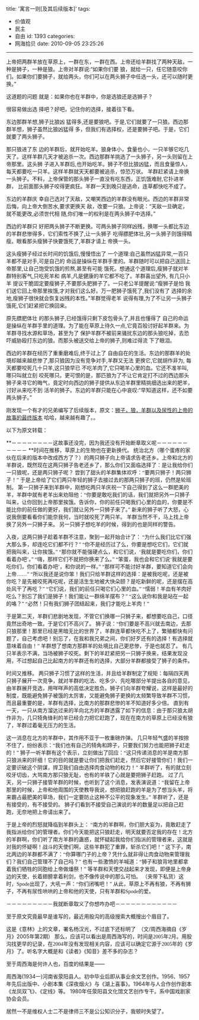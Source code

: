 title: '寓言一则[及其后续版本]'
tags:
  - 价值观
  - 民主
  - 自由
id: 1393
categories:
  - 网海拾贝
date: 2010-09-05 23:25:26
---

上帝把两群羊放在草原上，一群在东，一群在西。上帝还给羊群找了两种天敌，一种是狮子，一种是狼。上帝对羊群说:“如果你们要 狼，就给一只，任它随意咬你们。如果你们要狮子，就给两头，你们可以在两头狮子中任选一头，还可以随时更换。”

这道题的问题 就是：如果你也在羊群中，你是选狼还是选狮子？

很容易做出选 择吧？好吧，记住你的选择，接着往下看。

东边那群羊想,狮子比狼凶 猛得多,还是要狼吧。于是,它们就要了一只狼。西边那群羊想，狮子虽然比狼凶猛得 多，但我们有选择权，还是要狮子吧。于是，它们就要了两头狮子。

那只狼进了东 边的羊群后，就开始吃羊。狼身体小，食量也小，一只羊够它吃几天了。这样羊群几天才被追杀一次。西边那群羊挑选了一头狮子，另一头则留在上帝那里。这头狮 子进入羊群后,也开始吃羊。狮子不但比狼凶猛，而且食量惊人，每天都要吃一只羊。这样羊群就天天都要被追杀，惊恐万状。 <!--more-->羊群赶紧请上帝换一头狮子。不料，上帝保管的那头狮子一直没有吃东西，正饥饿难耐,它扑进羊群， 比前面那头狮子咬得更疯狂。羊群一天到晚只是逃命，连草都快吃不成了。

东边的羊群庆 幸自己选对了天敌，又嘲笑西边的羊群没有眼光。西边的羊群非常后悔，向上帝大倒苦水,要求更换天 敌，改要一只狼。上帝说：“天敌一旦确定，就不能更改,必须世代相 随,你们唯一的权利是在两头狮子中选择。”

西边的羊群只 好把两头狮子不断更换。可两头狮子同样凶残，换哪一头都比东边的羊群悲惨得多，它们索性不换了,让一头狮子 吃得膘肥体壮,另一头狮子则饿得精瘦。眼看那头瘦狮子快要饿死了,羊群才请上 帝换一头。

这头瘦狮子经过长时间的饥饿后,慢慢悟出了 一个道理:自己虽然凶猛异常,一百只羊都不是对手,可是自己的 命运是操纵在羊群手里的。羊群随时可以把自己送回上帝那里,让自己饱受饥饿的煎熬,甚至有可能 饿死。想通这个道理后,瘦狮子就对羊群特别客气,只吃死羊和 病羊,凡是健康的羊它都不吃了。羊群喜出望外, 有几只小羊 提议干脆固定要瘦狮子,不要那头肥狮子了。一只老公羊提醒说:“瘦狮子是怕 我们送它回上帝那里挨饿,才对我们这么好。万一肥狮子饿死了,我们没有了 选择的余地,瘦狮子很快就会恢复凶残的本性。”羊群觉得老羊 说得有理,为了不让另一头狮子饿死,它们赶紧把它换回来。

原先膘肥体壮 的那头狮子,已经饿得只剩下皮包骨头了,并且也懂得了 自己的命运是操纵在羊群手里的道理。为了能在草原上待久一点,它竟百般讨好起羊群来。为羊群寻找水源和草场，甚至为了 保护羊群不被前来骚扰东边的那头狼吃掉，去恐吓威胁殴打东边的狼。而那头被送交给上帝的狮子,则难过得流 下了眼泪。

西边的羊群在经历了重重磨难后,终于过上了 自由自在的生活。东边的那群羊的处境却越来越悲惨了,那只狼因为没有竞争对手,羊群又无法 更换它,它就胡作非为, 每天都要咬死几十只羊,这只狼早已 不吃羊肉了,它只喝羊心里的血。它还不准羊叫,哪只叫就立刻 咬死哪只。更可恨的是，那匹狼为了不让它肯定打不过的西边那头狮子来寻它的晦气，竟定时向西边的狮子提供从东边羊群里精挑细选出来的肥羊，讨好从来吃不到 活羊的狮子。东边的羊群只能在心中哀叹:“早知道这样，还不如要两头狮子。”

刚发现一个有才的兄弟编写了后续版本，原文：[狮子，狼，羊群以及尿性的上帝的故事的最终版本](http://blog.sina.com.cn/s/blog_61c974d30100j6f0.html) 哈哈，越来越有趣了。。

以下为原文转载：

**－－－－－－－－这故事还没完，因为我还没有开始断章取义呢－－－－－－－－－－
**<span style="font-family: Tahoma;">时间在推移，草原上的生物也在更新换代。
统治北方（哪个蛋疼的家伙在后来的版本中改成西方了？）的两只狮子向上帝请求告老还乡。上帝和北方的羊群说，既然现在这两只狮子告老还乡了，那么你们又面临选择了：是让我给你们一只狼呢，还是两只狮子呢？
尝到了甜头的羊群集体欢呼：“要两只狮子！两只狮子！”
于是上帝给了它们两只年轻的狮子去接过去的那两只狮子的班，仍然是轮班制。
第一只狮子来到羊群中，刚想吃两只羊庆祝一下自己得到了这么一群肥美的羊，羊群中就有老羊出来劝阻他：“你要是敢吃我们的话，我们就把另外一只狮子叫来，让你回到上帝那里挨饿。告诉你，你的前任只喝我们心里的血的，你要是不能比你的前任做的更好，我们就让另外一只狮子来了。”
新来的狮子听了大怒，心说我倒要看看你们能奈我何，当时就咬死了两只羊。
羊群当然不干，马上找上帝换了另外一只狮子来。
另一只狮子想吃羊的时候，得到的也是同样的警告。</span>

<span style="font-family: Tahoma;">入夜，这两只狮子趁着羊群不注意，聚到一起开始合计了：
“为什么我们比它们强大那么多，却连吃它们都不行？”
“你不是经历过了么，你要是想吃它们，它们就把我叫来，让你挨饿。”
“那你就不能强硬点么，和它们说，‘我就是要吃你们，你们看着办吧’。”
“嗨，那样它们不就把你换来了么。”
“笨蛋，我也会和它们说‘我就是要吃你们，你们看着办吧’，和你说的一样。”
“那样可不能讨好羊群，要知道它们会向上帝……”
“所以我还是说你笨！我们只给羊群这样的选择：是被我吃呢，还是被你吃？是先被咬死再吃呢，还是活生生地被大快朵颐？是吃新鲜的呢，还是摆在高处风干了再吃？”
“它们说，我们的前任只喝它们心里的血。”
“懦弱！羊血有羊肉好吃么？别忘了我们是狮子！我们能让一群绵羊摆布？”
“这么说你和我是站在一起的咯？”
“必然！只有我们狮子团结起来，我们才能吃上羊肉！”</span>

<span style="font-family: Tahoma;">于是第二天，羊群们悲剧地发现，不管它们换哪一只狮子来，都想要吃自己，口径竟然出奇地一致。于是它们不高兴了。
狮子说：“你们要是不高兴就去南边，去那只狼那里！那里已经是黑暗无比的世界了，羊群连草都快吃不上了，繁殖都快有问题了，自己考虑吧！别忘了，在我和我兄弟之间，你们好歹还有的选择！有选择就意味着自由！”
羊群想了想南方那群羊的处境比自己更悲惨，于是也就忍了。
有几只羊表示不满，当场被狮子咬死。剩下的羊赶紧把另一只狮子换来，结果发现没用，不过想起自己比起南方的羊群还有的选择，大部分羊群都接受了狮子的条件。</span>

<span style="font-family: Tahoma;">时间又推移。
两只狮子习惯了这样的生活，并且给羊群制定了规矩：每隔四天两只狮子展开一次竞争，就对羊群的吃法、吃多少、先吃哪部分羊提出各自的意见，由羊群展开竞选，用咩咩声的高低决定胜负。狮子们向羊群夸耀说，这样是最好的制度，既能避免狮子被饿的太厉害，又能避免狮子更换的太频繁导致羊群不习惯，而且最重要的是，羊群有选择，比南方的那群悲惨的羊不知道好多少倍。
直到有一天，一只从南方溜达过来的羊向北方的羊群透露了如下的信息：由于那只狼太胡作非为，几只犄角锋利的羊已经合力把它赶跑了，现在在南方的草原上已经没有狼了，羊群过着毫无压力的生活。</span>

<span style="font-family: Tahoma;">这一消息在北方的羊群中，其作用不亚于一枚重磅炸弹。
几只年轻气盛的羊按捺不住了，纷纷表示：“我们也有自己的犄角和蹄子，只要我们努力也能把狮子赶走的！”
狮子一听羊群有这个表示，立刻做出了回应：“这只传递消息的羊是南方那只狼派来的奸细！它的目的就是要让你们把我们赶走，然后它好接管你们！我们一定要识破这个阴谋，捍卫我们自由选择肉食动物的权力！”
羊群听了，有的就立刻咬牙切齿，大骂南方那只狼无耻，也有的羊铁了心就是要把狮子赶跑。
过了几天，另一只狮子接管羊群的时候，也听到了这个消息，发表演说道：“我留在上帝那里的时候，上帝和他周围的天使教导我说，想把狼赶跑的羊是为了想当头羊，将来霸占最肥美的草场，我们一定要防止这种不公平的现象发生。”
羊群听了，还是有接受的，有不接受的。
狮子们看到不接受自己演说的羊的数量足以把自己赶跑，无奈地把上帝请出来了。</span>

<span style="font-family: Tahoma;">于是上帝的烈怒就降临到羊群头上：
“南方的羊群啊，你们胆大妄为，竟敢赶走了我指派给你们的管理者。你们今天能把这只狼赶走，明天就要否定我的存在！北方的羊群啊，你们听了南方羊群的蛊惑，就怀疑起我给你们指派的管理者来，这就是对我的怀疑啊！战斗的天使们啊，这些羊群犯了重罪，斩杀它们吧！”
这下子，南北两边的羊群都不满了：“你算哪门子的上帝？凭什么就非得让肉食动物来管理我们？我们自己管理不了自己吗？”
也有一些激愤的羊喊道：“狮子和狼背地里都拿着我们牺牲的同胞给上帝做燔祭！”
等羊群和天使交战起来才发现，即便是上帝身边的天使，长着翅膀拿着利剑，也不像传说中的那么可怕。
（夹带下私货）这时，Spode出现了，大吼一声：“你们闭嘴吧！”
从此，草原上不再有狼，不再有狮子，不再有尿性哄哄的上帝和他的天使，只有羊群和Spode的爱。</span>

<span style="font-family: Tahoma;">－－－－－－－－－我就断章取义了你想咋办吧－－－－－－－－－－－－</span>

至于原文究竟最早是谁写的，最近用股沟的高级搜索大概搜出个眉目了。

这是《意林》上的文章，署名杨汉光，不过底下还标明了　（文/周西海摘自《岁月》2005年第2期）<span style="font-family: Tahoma;">
那么，应该可以看出是周西海写的，时间是2005年2月。用股沟找更早的记录，在2004年没有发现相关内容，应该可以确定它源于2005年的《岁月》了。听名字大概是和《读者》《知音》差不多的杂志？</span>

至于周西海是何许人也，百度的结果是——

周西海(1934一)河南省荥阳县人。初中毕业后即从事业余文艺创作。1956、1957年先后出版中、小剧本集《深夜烟火》与《湖上喜事》。1964年与人合作创作剧本《龙凤双飞》、《定线》等。 1980年任荥阳县文化馆文艺创作专干。系中国戏剧家协会会员。

居然一不是维权人士二不是律师三不是公公知识分子，我顿时失望了。